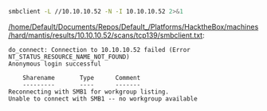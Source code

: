 ```bash
smbclient -L //10.10.10.52 -N -I 10.10.10.52 2>&1
```

[/home/Default/Documents/Repos/Default_/Platforms/HacktheBox/machines/hard/mantis/results/10.10.10.52/scans/tcp139/smbclient.txt](file:///home/Default/Documents/Repos/Default_/Platforms/HacktheBox/machines/hard/mantis/results/10.10.10.52/scans/tcp139/smbclient.txt):

```
do_connect: Connection to 10.10.10.52 failed (Error NT_STATUS_RESOURCE_NAME_NOT_FOUND)
Anonymous login successful

	Sharename       Type      Comment
	---------       ----      -------
Reconnecting with SMB1 for workgroup listing.
Unable to connect with SMB1 -- no workgroup available


```
